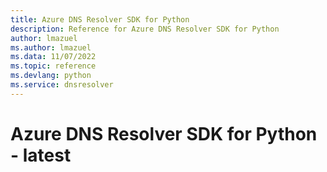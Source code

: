 ```yaml
---
title: Azure DNS Resolver SDK for Python
description: Reference for Azure DNS Resolver SDK for Python
author: lmazuel
ms.author: lmazuel
ms.data: 11/07/2022
ms.topic: reference
ms.devlang: python
ms.service: dnsresolver
---
```

# Azure DNS Resolver SDK for Python - latest

